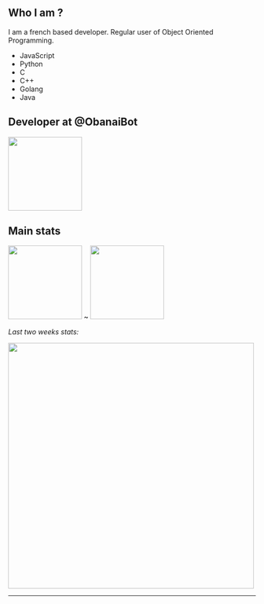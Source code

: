 ## Who I am ?

I am a french based developer. Regular user of Object Oriented Programming.
- JavaScript
- Python
- C
- C++
- Golang
- Java

## Developer at @ObanaiBot

<a href="https://github.com/ObanaiBot">
    <img height="150px" src="https://github-readme-stats.vercel.app/api/top-langs/?username=PxndxDev&langs_count=10&layout=compact&theme=solarized-light">
</a>

## Main stats

<img height="150px" src="https://github-readme-stats.vercel.app/api?username=PxndxDev&show_icons=true&include_all_commits=true&count_private=true&theme=solarized-light"> ~ <img height="150px" src="https://github-readme-stats.vercel.app/api/top-langs/?username=PxndxDev&langs_count=10&layout=compact&theme=solarized-light">

*Last two weeks stats:*

<img width="500px" src="https://github-readme-stats.vercel.app/api/wakatime?username=pxndxdev&theme=solarized-light">

---

<div style="text-align:center">
    <img src="https://komarev.com/ghpvc/?username=PxndxDev&style=flat-square&color=blue" alt=""/>
    <img src="https://img.shields.io/twitter/url?label=pxndxdev&style=social&url=https%3A%2F%2Ftwitter%2Fpxndxdev" alt="">
    <img src="https://wakatime.com/badge/user/1f18b09f-6cf2-4aa1-a256-b88b4b5616fe.svg" alt="">
</div>

